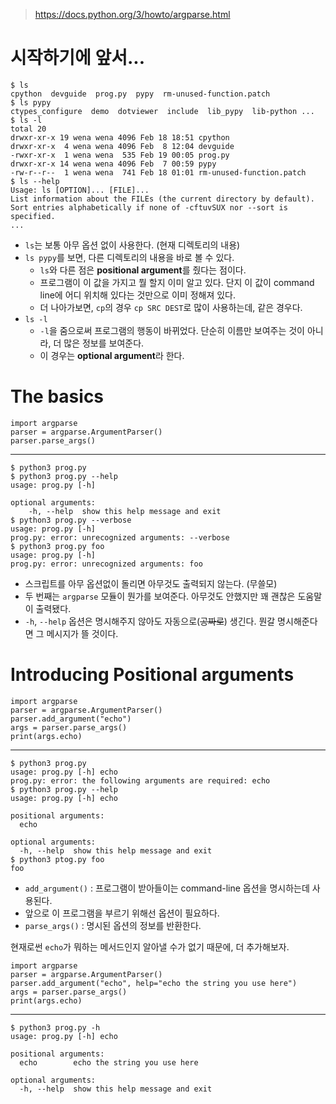 ﻿> https://docs.python.org/3/howto/argparse.html

# 시작하기에 앞서...
```
$ ls
cpython  devguide  prog.py  pypy  rm-unused-function.patch
$ ls pypy
ctypes_configure  demo  dotviewer  include  lib_pypy  lib-python ...
$ ls -l
total 20
drwxr-xr-x 19 wena wena 4096 Feb 18 18:51 cpython
drwxr-xr-x  4 wena wena 4096 Feb  8 12:04 devguide
-rwxr-xr-x  1 wena wena  535 Feb 19 00:05 prog.py
drwxr-xr-x 14 wena wena 4096 Feb  7 00:59 pypy
-rw-r--r--  1 wena wena  741 Feb 18 01:01 rm-unused-function.patch
$ ls --help
Usage: ls [OPTION]... [FILE]...
List information about the FILEs (the current directory by default).
Sort entries alphabetically if none of -cftuvSUX nor --sort is specified.
...
```
* `ls`는 보통 아무 옵션 없이 사용한다. (현재 디렉토리의 내용)
* `ls pypy`를 보면, 다른 디렉토리의 내용을 바로 볼 수 있다.
    * `ls`와 다른 점은 **positional argument**를 줬다는 점이다.
    * 프로그램이 이 값을 가지고 뭘 할지 이미 알고 있다. 단지 이 값이 command line에 어디 위치해 있다는 것만으로 이미 정해져 있다.
    * 더 나아가보면, `cp`의 경우 `cp SRC DEST`로 많이 사용하는데, 같은 경우다.
* `ls -l`
    * `-l`을 줌으로써 프로그램의 행동이 바뀌었다. 단순히 이름만 보여주는 것이 아니라, 더 많은 정보를 보여준다.
    * 이 경우는 **optional argument**라 한다.

# The basics

```
import argparse
parser = argparse.ArgumentParser()
parser.parse_args()
```
- - -
```
$ python3 prog.py
$ python3 prog.py --help
usage: prog.py [-h]

optional arguments:
	-h, --help	show this help message and exit
$ python3 prog.py --verbose
usage: prog.py [-h]
prog.py: error: unrecognized arguments: --verbose
$ python3 prog.py foo
usage: prog.py [-h]
prog.py: error: unrecognized arguments: foo
```

* 스크립트를 아무 옵션없이 돌리면 아무것도 출력되지 않는다. (무쓸모)
* 두 번째는 `argparse` 모듈이 뭔가를 보여준다. 아무것도 안했지만 꽤 괜찮은 도움말이 출력됐다.
* `-h`, `--help` 옵션은 명시해주지 않아도 자동으로(~~공짜로~~) 생긴다. 뭔갈 명시해준다면 그 메시지가 뜰 것이다.

# Introducing Positional arguments

```
import argparse
parser = argparse.ArgumentParser()
parser.add_argument("echo")
args = parser.parse_args()
print(args.echo)
```
- - -
```
$ python3 prog.py
usage: prog.py [-h] echo
prog.py: error: the following arguments are required: echo
$ python3 prog.py --help
usage: prog.py [-h] echo

positional arguments:
  echo

optional arguments:
  -h, --help  show this help message and exit
$ python3 ptog.py foo
foo
```

* `add_argument()` : 프로그램이 받아들이는 command-line 옵션을 명시하는데 사용된다.
* 앞으로 이 프로그램을 부르기 위해선 옵션이 필요하다.
* `parse_args()` : 명시된 옵션의 정보를 반환한다.

현재로썬 `echo`가 뭐하는 메서드인지 알아낼 수가 없기 때문에, 더 추가해보자.

```
import argparse
parser = argparse.ArgumentParser()
parser.add_argument("echo", help="echo the string you use here")
args = parser.parse_args()
print(args.echo)
```
- - -
```
$ python3 prog.py -h
usage: prog.py [-h] echo

positional arguments:
  echo        echo the string you use here

optional arguments:
  -h, --help  show this help message and exit
```

